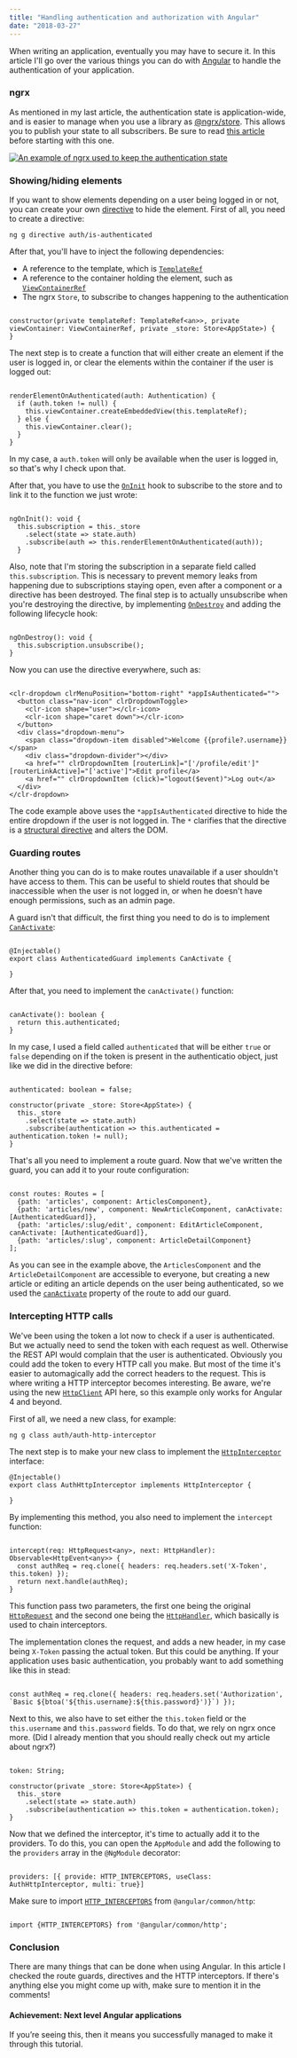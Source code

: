 ```yaml
---
title: "Handling authentication and authorization with Angular"
date: "2018-03-27"
---
```


When writing an application, eventually you may have to secure it. In this article I'll go over the various things you can do with [Angular](https://angular.io/) to handle the authentication of your application.

### ngrx

As mentioned in my last article, the authentication state is application-wide, and is easier to manage when you use a library as [@ngrx/store](https://github.com/ngrx/platform). This allows you to publish your state to all subscribers. Be sure to read [this article](https://wordpress.g00glen00b.be/ngrx-store/) before starting with this one.

[![An example of ngrx used to keep the authentication state](images/ngrx-reducer.png)](https://wordpress.g00glen00b.be/wp-content/uploads/2018/01/ngrx-reducer.png)

### Showing/hiding elements

If you want to show elements depending on a user being logged in or not, you can create your own [directive](https://angular.io/api/core/Directive) to hide the element. First of all, you need to create a directive:

```
ng g directive auth/is-authenticated
```

After that, you'll have to inject the following dependencies:

- A reference to the template, which is [`TemplateRef`](https://angular.io/api/core/TemplateRef)
- A reference to the container holding the element, such as [`ViewContainerRef`](https://angular.io/api/core/ViewContainerRef)
- The ngrx `Store`, to subscribe to changes happening to the authentication

```

constructor(private templateRef: TemplateRef<an>>, private viewContainer: ViewContainerRef, private _store: Store<AppState>) {
}

```

The next step is to create a function that will either create an element if the user is logged in, or clear the elements within the container if the user is logged out:

```

renderElementOnAuthenticated(auth: Authentication) {
  if (auth.token != null) {
    this.viewContainer.createEmbeddedView(this.templateRef);
  } else {
    this.viewContainer.clear();
  }
}

```

In my case, a `auth.token` will only be available when the user is logged in, so that's why I check upon that.

After that, you have to use the [`OnInit`](https://angular.io/api/core/OnInit) hook to subscribe to the store and to link it to the function we just wrote:

```

ngOnInit(): void {
  this.subscription = this._store
    .select(state => state.auth)
    .subscribe(auth => this.renderElementOnAuthenticated(auth));
  }

```

Also, note that I'm storing the subscription in a separate field called `this.subscription`. This is necessary to prevent memory leaks from happening due to subscriptions staying open, even after a component or a directive has been destroyed. The final step is to actually unsubscribe when you're destroying the directive, by implementing [`OnDestroy`](https://angular.io/api/core/OnDestroy) and adding the following lifecycle hook:

```

ngOnDestroy(): void {
  this.subscription.unsubscribe();
}

```

Now you can use the directive everywhere, such as:

```

<clr-dropdown clrMenuPosition="bottom-right" *appIsAuthenticated="">
  <button class="nav-icon" clrDropdownToggle>
    <clr-icon shape="user"></clr-icon>
    <clr-icon shape="caret down"></clr-icon>
  </button>
  <div class="dropdown-menu">
    <span class="dropdown-item disabled">Welcome {{profile?.username}}</span>
    <div class="dropdown-divider"></div>
    <a href="" clrDropdownItem [routerLink]="['/profile/edit']" [routerLinkActive]="['active']">Edit profile</a>
    <a href="" clrDropdownItem (click)="logout($event)">Log out</a>
  </div>
</clr-dropdown>

```

The code example above uses the `*appIsAuthenticated` directive to hide the entire dropdown if the user is not logged in. The `*` clarifies that the directive is a [structural directive](https://angular.io/guide/structural-directives) and alters the DOM.

### Guarding routes

Another thing you can do is to make routes unavailable if a user shouldn't have access to them. This can be useful to shield routes that should be inaccessible when the user is not logged in, or when he doesn't have enough permissions, such as an admin page.

A guard isn't that difficult, the first thing you need to do is to implement [`CanActivate`](https://angular.io/api/router/CanActivate):

```

@Injectable()
export class AuthenticatedGuard implements CanActivate {

}

```

After that, you need to implement the `canActivate()` function:

```

canActivate(): boolean {
  return this.authenticated;
}

```

In my case, I used a field called `authenticated` that will be either `true` or `false` depending on if the token is present in the authenticatio object, just like we did in the directive before:

```

authenticated: boolean = false;

constructor(private _store: Store<AppState>) {
  this._store
    .select(state => state.auth)
    .subscribe(authentication => this.authenticated = authentication.token != null);
}

```

That's all you need to implement a route guard. Now that we've written the guard, you can add it to your route configuration:

```

const routes: Routes = [
  {path: 'articles', component: ArticlesComponent},
  {path: 'articles/new', component: NewArticleComponent, canActivate: [AuthenticatedGuard]},
  {path: 'articles/:slug/edit', component: EditArticleComponent, canActivate: [AuthenticatedGuard]},
  {path: 'articles/:slug', component: ArticleDetailComponent}
];

```

As you can see in the example above, the `ArticlesComponent` and the `ArticleDetailComponent` are accessible to everyone, but creating a new article or editing an article depends on the user being authenticated, so we used the [`canActivate`](https://angular.io/api/router/Route#canActivate) property of the route to add our guard.

### Intercepting HTTP calls

We've been using the token a lot now to check if a user is authenticated. But we actually need to send the token with each request as well. Otherwise the REST API would complain that the user is authenticated. Obviously you could add the token to every HTTP call you make. But most of the time it's easier to automagically add the correct headers to the request. This is where writing a HTTP interceptor becomes interesting. Be aware, we're using the new [`HttpClient`](https://angular.io/api/common/http/HttpClient) API here, so this example only works for Angular 4 and beyond.

First of all, we need a new class, for example:

```
ng g class auth/auth-http-interceptor
```

The next step is to make your new class to implement the [`HttpInterceptor`](https://angular.io/api/common/http/HttpInterceptor) interface:

```
@Injectable()
export class AuthHttpInterceptor implements HttpInterceptor {

}
```

By implementing this method, you also need to implement the `intercept` function:

```

intercept(req: HttpRequest<any>, next: HttpHandler): Observable<HttpEvent<any>> {
  const authReq = req.clone({ headers: req.headers.set('X-Token', this.token) });
  return next.handle(authReq);
}

```

This function pass two parameters, the first one being the original [`HttpRequest`](https://angular.io/api/common/http/HttpRequest) and the second one being the [`HttpHandler`](https://angular.io/api/common/http/HttpHandler), which basically is used to chain interceptors.

The implementation clones the request, and adds a new header, in my case being `X-Token` passing the actual token. But this could be anything. If your application uses basic authentication, you probably want to add something like this in stead:

```

const authReq = req.clone({ headers: req.headers.set('Authorization', `Basic ${btoa('${this.username}:${this.password}')}`) });

```

Next to this, we also have to set either the `this.token` field or the `this.username` and `this.password` fields. To do that, we rely on ngrx once more. (Did I already mention that you should really check out my article about ngrx?)

```

token: String;

constructor(private _store: Store<AppState>) {
  this._store
    .select(state => state.auth)
    .subscribe(authentication => this.token = authentication.token);
}

```

Now that we defined the interceptor, it's time to actually add it to the providers. To do this, you can open the `AppModule` and add the following to the `providers` array in the `@NgModule` decorator:

```

providers: [{ provide: HTTP_INTERCEPTORS, useClass: AuthHttpInterceptor, multi: true}]

```

Make sure to import [`HTTP_INTERCEPTORS`](https://angular.io/api/common/http/HTTP_INTERCEPTORS) from `@angular/common/http`:

```

import {HTTP_INTERCEPTORS} from '@angular/common/http';

```

### Conclusion

There are many things that can be done when using Angular. In this article I checked the route guards, directives and the HTTP interceptors. If there's anything else you might come up with, make sure to mention it in the comments!

#### Achievement: Next level Angular applications

If you’re seeing this, then it means you successfully managed to make it through this tutorial.
